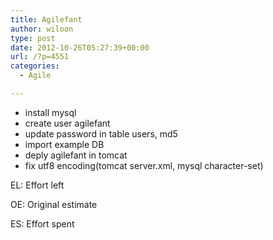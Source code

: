 ```yaml
---
title: Agilefant
author: wiloon
type: post
date: 2012-10-26T05:27:39+00:00
url: /?p=4551
categories:
  - Agile

---
```

  * <span style="line-height: 13px;">install mysql</span>
  * <span style="line-height: 13px;">create user agilefant</span>
  * <span style="line-height: 13px;">update password in table users, md5</span>
  * <span style="line-height: 13px;">import example DB</span>
  * <span style="line-height: 13px;">deply agilefant in tomcat</span>
  * <span style="line-height: 13px;">fix utf8 encoding(tomcat server.xml, mysql character-set)</span>

<div>
  <p>
    EL: Effort left
  </p>
  
  <p>
    OE: Original estimate
  </p>
  
  <p>
    ES: Effort spent
  </p>
</div>